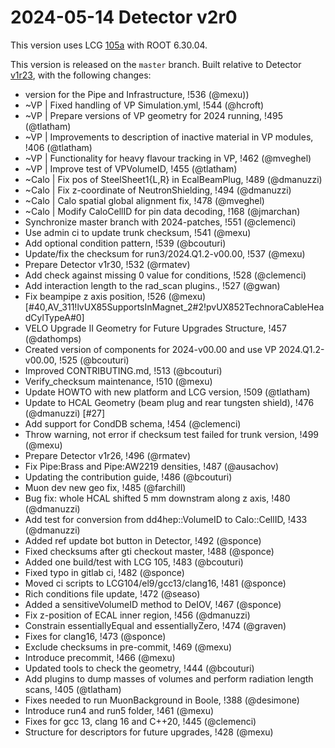 2024-05-14 Detector v2r0
===

This version uses LCG [105a](http://lcginfo.cern.ch/release/105a/) with ROOT 6.30.04.

This version is released on the `master` branch.
Built relative to Detector [v1r23](/../../tags/v1r23), with the following changes:

- version for the Pipe and Infrastructure, !536 (@mexu))
- ~VP | Fixed handling of VP Simulation.yml, !544 (@hcroft)
- ~VP | Prepare versions of VP geometry for 2024 running, !495 (@tlatham)
- ~VP | Improvements to description of inactive material in VP modules, !406 (@tlatham)
- ~VP | Functionality for heavy flavour tracking in VP, !462 (@mveghel)
- ~VP | Improve test of VPVolumeID, !455 (@tlatham)
- ~Calo | Fix pos of SteelSheet1{L,R} in EcalBeamPlug, !489 (@dmanuzzi)
- ~Calo | Fix z-coordinate of NeutronShielding, !494 (@dmanuzzi)
- ~Calo | Calo spatial global alignment fix, !478 (@mveghel)
- ~Calo | Modify CaloCellID for pin data decoding, !168 (@jmarchan)
- Synchronize master branch with 2024-patches, !551 (@clemenci)
- Use admin ci to update trunk checksum, !541 (@mexu)
- Add optional condition pattern, !539 (@bcouturi)
- Update/fix the checksum for run3/2024.Q1.2-v00.00, !537 (@mexu)
- Prepare Detector v1r30, !532 (@rmatev)
- Add check against missing 0 value for conditions, !528 (@clemenci)
- Add interaction length to the rad_scan plugins., !527 (@gwan)
- Fix beampipe z axis position, !526 (@mexu) [#40,AV_311!lvUX85SupportsInMagnet_2#2!pvUX852TechnoraCableHeadCylTypeA#0]
- VELO Upgrade II Geometry for Future Upgrades Structure, !457 (@dathomps)
- Created version of components for 2024-v00.00 and use VP 2024.Q1.2-v00.00, !525 (@bcouturi)
- Improved CONTRIBUTING.md, !513 (@bcouturi)
- Verify_checksum maintenance, !510 (@mexu)
- Update HOWTO with new platform and LCG version, !509 (@tlatham)
- Update to HCAL Geometry (beam plug and rear tungsten shield), !476 (@dmanuzzi) [#27]
- Add support for CondDB schema, !454 (@clemenci)
- Throw warning, not error if checksum test failed for trunk version, !499 (@mexu)
- Prepare Detector v1r26, !496 (@rmatev)
- Fix Pipe:Brass and Pipe:AW2219 densities, !487 (@ausachov)
- Updating the contribution guide, !486 (@bcouturi)
- Muon dev new geo fix, !485 (@farchill)
- Bug fix: whole HCAL shifted 5 mm downstram along z axis, !480 (@dmanuzzi)
- Add test for conversion from dd4hep::VolumeID to Calo::CellID, !433 (@dmanuzzi)
- Added ref update bot button in Detector, !492 (@sponce)
- Fixed checksums after gti checkout master, !488 (@sponce)
- Added one build/test with LCG 105, !483 (@bcouturi)
- Fixed typo in gitlab ci, !482 (@sponce)
- Moved ci scripts to LCG104/el9/gcc13/clang16, !481 (@sponce)
- Rich conditions file update, !472 (@seaso)
- Added a sensitiveVolumeID method to DeIOV, !467 (@sponce)
- Fix z-position of ECAL inner region, !456 (@dmanuzzi)
- Constrain essentiallyEqual and essentiallyZero, !474 (@graven)
- Fixes for clang16, !473 (@sponce)
- Exclude checksums in pre-commit, !469 (@mexu)
- Introduce precommit, !466 (@mexu)
- Updated tools to check the geometry, !444 (@bcouturi)
- Add plugins to dump masses of volumes and perform radiation length scans, !405 (@tlatham)
- Fixes needed to run MuonBackground in Boole, !388 (@desimone)
- Introduce run4 and run5 folder, !461 (@mexu)
- Fixes for gcc 13, clang 16 and C++20, !445 (@clemenci)
- Structure for descriptors for future upgrades, !428 (@mexu)
